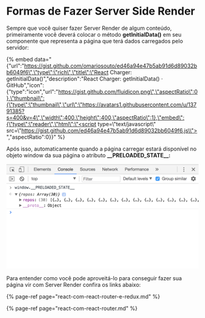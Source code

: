 # Formas de Fazer Server Side Render

Sempre que você quiser fazer Server Render de algum conteúdo, primeiramente você deverá colocar o método **getInitialData\(\)** em seu componente que representa a página que terá dados carregados pelo servidor:

{% embed data="{\"url\":\"https://gist.github.com/omariosouto/ed46a94e47b5ab91d6d89032bb6049f6\",\"type\":\"rich\",\"title\":\"React Charger: getInitialData\(\)\",\"description\":\"React Charger: getInitialData\(\) · GitHub\",\"icon\":{\"type\":\"icon\",\"url\":\"https://gist.github.com/fluidicon.png\",\"aspectRatio\":0},\"thumbnail\":{\"type\":\"thumbnail\",\"url\":\"https://avatars1.githubusercontent.com/u/13791385?s=400&v=4\",\"width\":400,\"height\":400,\"aspectRatio\":1},\"embed\":{\"type\":\"reader\",\"html\":\"<script type=\\"text/javascript\\" src=\\"https://gist.github.com/ed46a94e47b5ab91d6d89032bb6049f6.js\\"></script>\",\"aspectRatio\":0}}" %}

Após isso, automaticamente quando a página carregar estará disponível no objeto window da sua página o atributo **\_\_PRELOADED\_STATE\_\_:**

![](../.gitbook/assets/image%20%286%29.png)

Para entender como você pode aproveitá-lo para conseguir fazer sua página vir com Server Render confira os links abaixo:

{% page-ref page="react-com-react-router-e-redux.md" %}

{% page-ref page="react-com-react-router.md" %}



